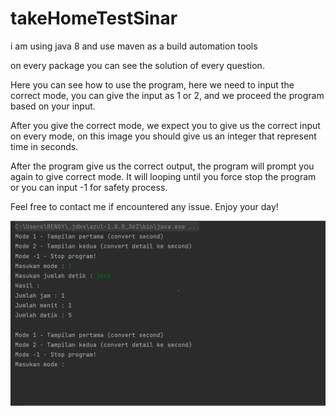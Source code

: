 # takeHomeTestSinar

i am using java 8 and use maven as a build automation tools

on every package you can see the solution of every question.


Here you can see how to use the program, here we need to
input the correct mode, you can give the input as 1 or 2, and we
proceed the program based on your input.

After you give the correct mode, we expect you to give us the 
correct input on every mode, on this image you should give us 
an integer that represent time in seconds.

After the program give us the correct output, the program will
prompt you again to give correct mode. It will looping until you
force stop the program or you can input -1 for safety process.

Feel free to contact me if encountered any issue. Enjoy your day!

![img_2.png](img_2.png)


